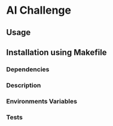 # AI Challenge 

## Usage


## Installation using Makefile


### Dependencies


### Description


### Environments Variables


### Tests

